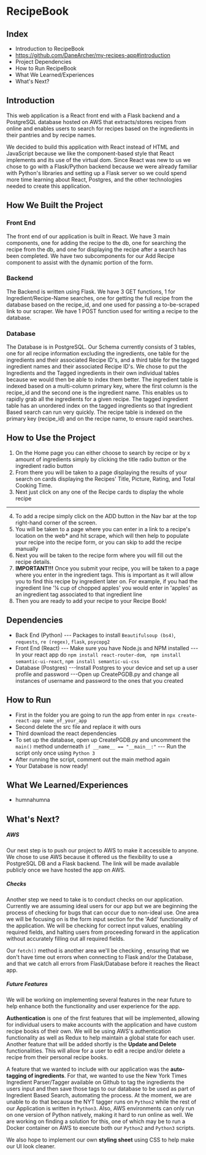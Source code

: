 # RecipeBook

## Index

  - Introduction to RecipeBook
  - https://github.com/DaneArcher/my-recipes-app#introduction
  - Project Dependencies
  - How to Run RecipeBook
  - What We Learned/Experiences
  - What's Next?

## Introduction
This web application is a React front end with a Flask backend and a PostgreSQL database hosted on AWS that extracts/stores recipes from online and enables users to search for recipes based on the ingredients in their pantries and by recipe names. 

We decided to build this application with React instead of HTML and JavaScript because we like the component-based style that React implements and its use of the virtual dom. Since React was new to us we chose to go with a Flask/Python backend because we were already familiar with Python's libraries and setting up a Flask server so we could spend more time learning about React, Postgres, and the other technologies needed to create this application.

## How We Built the Project

### Front End 
The front end of our application is built in React. We have 3 main components, one for adding the recipe to the db, one for searching the recipe from the db, and one for displaying the recipe after a search has been completed. We have two subcomponents for our Add Recipe component to assist with the dynamic portion of the form.

### Backend
The Backend is written using Flask. We have 3 GET functions, 1 for Ingredient/Recipe-Name searches, one for getting the full recipe from the database based on the recipe_id, and one used for passing a to-be-scraped link to our scraper. We have 1 POST function used for writing a recipe to the database.


### Database
The Database is in PostgreSQL. Our Schema currently consists of 3 tables, one for all recipe information excluding the ingredients, one table for the ingredients and their associated Recipe ID's, and a third table for the tagged ingredient names and their associated Recipe ID's. We chose to put the Ingredients and the Tagged ingredients in their own individual tables because we would then be able to index them better. The ingredient table is indexed based on a multi-column primary key, where the first column is the recipe_id and the second one is the ingredient name. This enables us to rapidly grab all the ingredients for a given recipe. The tagged ingredient table has an unordered index on the tagged ingredients so that Ingredient Based search can run very quickly. The recipe table is indexed on the primary key (recipe_id) and on the recipe name, to ensure rapid searches.

## How to Use the Project
  1. On the Home page you can either choose to search by recipe or by x amount of ingredients simply by clicking the title radio button or the ingredient radio button
  2. From there you will be taken to a page displaying the results of your search on cards displaying the Recipes' Title, Picture, Rating, and Total Cooking Time.
  3. Next just click on any one of the Recipe cards to display the whole recipe
---  
  4. To add a recipe simply click on the ADD button in the Nav bar at the top right-hand corner of the screen.
  5. You will be taken to a page where you can enter in a link to a recipe's location on the web* and hit scrape, which will then help to populate your recipe into the recipe form, or you can skip to add the recipe manually
  6. Next you will be taken to the recipe form where you will fill out the recipe details.
  7. **IMPORTANT!!!** Once you submit your recipe, you will be taken to a page where you enter in the ingredient tags. This is important as it will allow you to find this recipe by ingredient later on. For example, if you had the ingredient line '¼ cup of chopped apples' you would enter in 'apples' as an ingredient tag associated to that ingredient line
  8. Then you are ready to add your recipe to your Recipe Book!
 
## Dependencies
  - Back End (Python)
  --- Packages to install `Beautifulsoup (bs4)`, `requests`, `re (regex)`, `flask`, `psycopg2`
  - Front End (React)
  --- Make sure you have Node.js and NPM installed
  --- In your react app do `npm install react-router-dom`, ` npm install semantic-ui-react`, `npm install semantic-ui-css`  
  - Database (Postgres)
  ---Install Postgres to your device and set up a user profile and password
  ---Open up CreatePGDB.py and change all instances of username and password to the ones that you created 

## How to Run
  - First in the folder you are going to run the app from enter in  `npx create-react-app name_of_your_app`
  - Second delete the src file and replace it with ours
  - Third download the react dependencies
  - To set up the database, open up CreatePGDB.py and uncomment the `main()` method underneath `if __name__ == "__main__:"` 
  --- Run the script only once using `Python 3` 
  - After running the script, comment out the main method again
  - Your Database is now ready!

## What We Learned/Experiences
  - humnahumna

## What's Next?

##### AWS
Our next step is to push our project to AWS to make it accessible to anyone. We chose to use AWS because it offered us the flexibility to use  a PostgreSQL DB and a Flask backend. The link will be made available publicly once we have hosted the app on AWS.

##### Checks
Another step we need to take is to conduct checks on our application. Currently we are assuming ideal users for our app but we are beginning the process of checking for bugs that can occur due to non-ideal use. One area we will be focusing on is the form input section for the 'Add' functionality of the application. We will be checking for correct input values, enabling required fields, and halting users from proceeding forward in the application without accurately filling out all required fields.

Our `fetch()` method is another area we'll be checking , ensuring that we don't have time out errors when connecting to Flask and/or the Database, and that we catch all errors from Flask/Database before it reaches the React app.

##### Future Features
We will be working on implementing several features in the near future to help enhance both the functionality and user experience for the app. 

**Authentication** is one of the first features that will be implemented, allowing for individual users to make accounts with the application and have custom recipe books of their own. We will be using AWS's authentication functionality as well as Redux to help maintain a global state for each user. Another feature that will be added shortly is the **Update and Delete** functionalities. This will allow for a user to edit a recipe and/or delete a recipe from their personal recipe books. 

A feature that we wanted to include with our application was the **auto-tagging of ingredients**. For that, we wanted to use the New York Times Ingredient Parser/Tagger available on Github to tag the ingredients the users input and then save those tags to our database to be used as part of Ingredient Based Search, automating the process. At the moment, we are unable to do that because the NYT tagger runs on `Python2` while the rest of our Application is written in `Python3`. Also, AWS environments can only run on one version of Python natively, making it hard to run online as well. We are working on finding a solution for this, one of which may be to run a Docker container on AWS to execute both our `Python2` and `Python3` scripts.

We also hope to implement our own **styling sheet** using CSS to help make our UI look cleaner.

